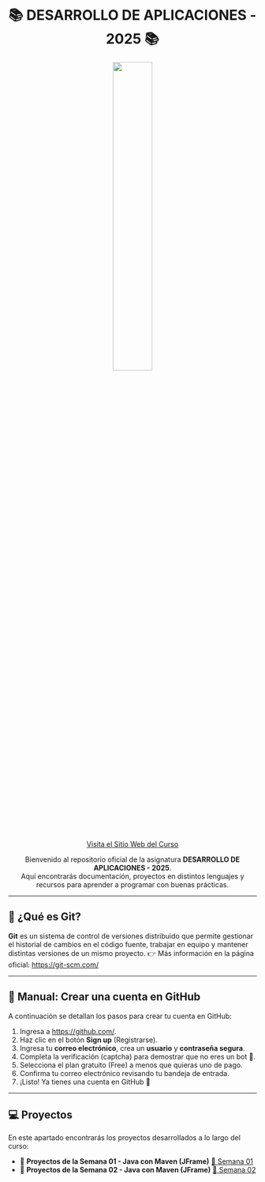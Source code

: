 <h1 align="center">📚 DESARROLLO DE APLICACIONES - 2025 📚</h1>

<p align="center">
  <img src="https://media.giphy.com/media/xTiTny8DFgqgl2xjDi/giphy.gif" width="40%">
</p>
<div align="center">
  <a href="https://diegoflores2025.github.io/aplicaciones2025/index.html" target="_blank">Visita el Sitio Web del Curso
  </a>
</div>

<p align="center">
  Bienvenido al repositorio oficial de la asignatura <b>DESARROLLO DE APLICACIONES - 2025</b>.<br/>
  Aquí encontrarás documentación, proyectos en distintos lenguajes y recursos para aprender a programar con buenas prácticas.
</p>

---

<summary><h2>🔧 ¿Qué es Git?</h2></summary>

<p>
  <b>Git</b> es un sistema de control de versiones distribuido que permite gestionar el historial de cambios en el código fuente, 
  trabajar en equipo y mantener distintas versiones de un mismo proyecto.  
  👉 Más información en la página oficial: 
  <a href="https://git-scm.com/" target="_blank">https://git-scm.com/</a>
</p>

---

<summary><h2>🐙 Manual: Crear una cuenta en GitHub</h2></summary>

<p>A continuación se detallan los pasos para crear tu cuenta en GitHub:</p>

<ol>
  <li>Ingresa a <a href="https://github.com/" target="_blank">https://github.com/</a>.</li>
  <li>Haz clic en el botón <b>Sign up</b> (Registrarse).</li>
  <li>Ingresa tu <b>correo electrónico</b>, crea un <b>usuario</b> y <b>contraseña segura</b>.</li>
  <li>Completa la verificación (captcha) para demostrar que no eres un bot 🤖.</li>
  <li>Selecciona el plan gratuito (Free) a menos que quieras uno de pago.</li>
  <li>Confirma tu correo electrónico revisando tu bandeja de entrada.</li>
  <li>¡Listo! Ya tienes una cuenta en GitHub 🎉</li>
</ol>

---

<summary><h2>💻 Proyectos</h2></summary>

<p>En este apartado encontrarás los proyectos desarrollados a lo largo del curso:</p>

<ul>
  <li>
    🚀 <b>Proyectos de la Semana 01 - Java con Maven (JFrame)</b>  
    <a href="https://github.com/DiegoFlores2025/APLICACIONES-2025-2/tree/a2341959da7a204cfd8f4762b1ef2f419ba988c6/SEMANA%2001" target="_blank">🔗 Semana 01</a>
  </li>
  <li>
    🚀 <b>Proyectos de la Semana 02 - Java con Maven (JFrame)</b>
        <a href="https://github.com/DiegoFlores2025/APLICACIONES-2025-2/tree/a2341959da7a204cfd8f4762b1ef2f419ba988c6/SEMANA%2002" target="_blank">🔗 Semana 02</a>

  </li>
</ul>
